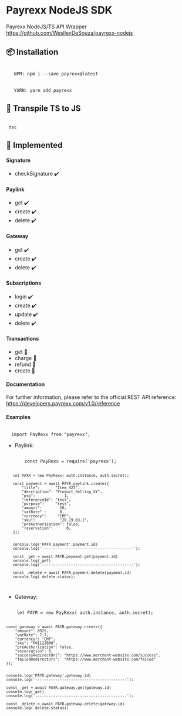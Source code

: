# Payrexx NodeJS SDK

Payrexx NodeJS/TS API Wrapper
https://github.com/WeslleyDeSouza/payrexx-nodejs

## 📦 Installation

<code>
   NPM: npm i --save payrexx@latest
</code>
<br>
<code>
   YARN: yarn add payrexx
</code>

## 🔁 Transpile TS to JS

<code>
 tsc
</code>

## 🔨 Implemented

#### Signature

- checkSignature ✔️

#### Paylink

- get ✔️
- create ✔️
- delete ✔️

#### Gateway

- get ✔️
- create ✔️
- delete ✔️

#### Subscriptions

- login ✔️
- create ✔️
- update ✔️
- delete ✔️

#### Transactions

- get 🔨
- charge 🔨
- refund 🔨
- create 🔨

#### Documentation

For further information, please refer to the official REST API reference: https://developers.payrexx.com/v1.0/reference

#### Examples

<code>
  import PayRexx from "payrexx";
</code>

- Paylink:

<code>
       const PayRexx = require('payrexx');

       let PAYR = new PayRexx( auth.instance, auth.secret);
   
       const payment = await PAYR.paylink.create({
           "title":       "Item_423",
           "description": "Product_Selling_XY",
           "psp":             1,
           "referenceId": "test",
           "purpose":     "test",
           "amount":        10,
           "vatRate" :      0,
           "currency":     "CHF",
           "sku":           "20.19.03.1",
           "preAuthorization": false,
           "reservation":      0,
       });
   
   
       console.log('PAYR.payment',payment.id)
       console.log('-----------------------------------------');
   
       const _get = await PAYR.payment.get(payment.id)
       console.log(_get)
       console.log('-----------------------------------------');
   
       const _delete = await PAYR.payment.delete(payment.id)
       console.log(_delete.status);

</code>

- Gateway:

<code>
    let PAYR = new PayRexx( auth.instance, auth.secret);

    const gateway = await PAYR.gateway.create({
        "amount": 8925,
        "vatRate": 7.7,
        "currency": "CHF",
        "sku": "P01122000",
        "preAuthorization": false,
        "reservation": 0,
        "successRedirectUrl": "https://www.merchant-website.com/success",
        "failedRedirectUrl":  "https://www.merchant-website.com/failed"
    });


    console.log('PAYR.gateway',gateway.id)
    console.log('-----------------------------------------');

    const _get = await PAYR.gateway.get(gateway.id)
    console.log(_get)
    console.log('-----------------------------------------');

    const _delete = await PAYR.gateway.delete(gateway.id)
    console.log(_delete.status);

</code>
